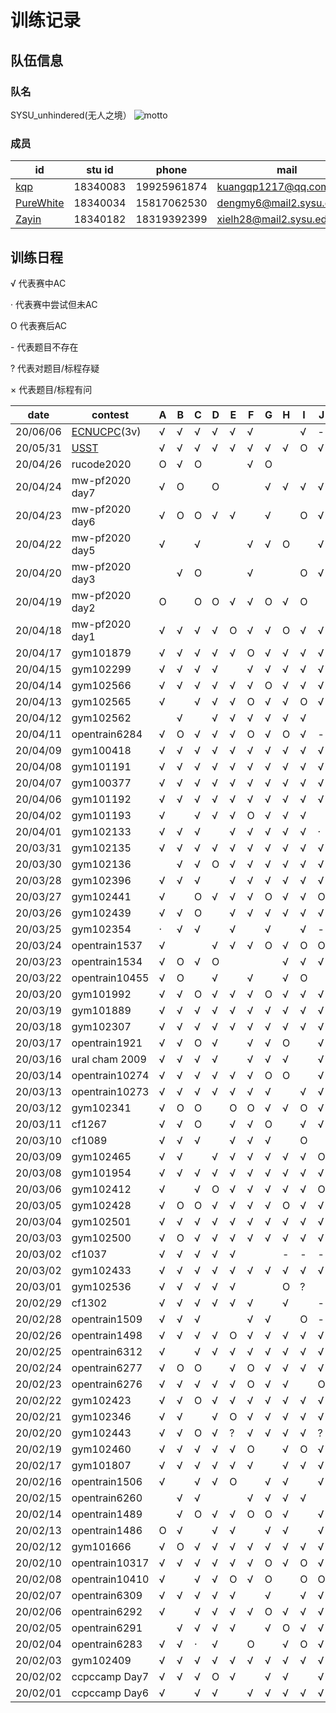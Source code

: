 # 训练记录

## 队伍信息
### 队名

SYSU_unhindered(无人之境）
![motto](https://github.com/ZayinLoveZiyin/XCPC/blob/master/motto.jpg)

### 成员

| id                                                    | stu id   | phone       | mail                      |
| ----------------------------------------------------- | -------- | ----------- | ------------------------- |
| [kqp](https://codeforces.com/profile/kqp)             | 18340083 | 19925961874 | kuangqp1217@qq.com        |
| [PureWhite](https://codeforces.com/profile/PureWhite) | 18340034 | 15817062530 | dengmy6@mail2.sysu.edu.cn |
| [Zayin](https://codeforces.com/profile/Zayin)         | 18340182 | 18319392399 | xielh28@mail2.sysu.edu.cn |


## 训练日程

√  代表赛中AC

·   代表赛中尝试但未AC

O 代表赛后AC

\-  代表题目不存在

?  代表对题目/标程存疑

× 代表题目/标程有问



| date     | contest        | A    | B    | C    | D    | E    | F    | G    | H    | I    | J    | K    | L    | M    | N    |
| -------- | -------------- | ---- | ---- | ---- | ---- | ---- | ---- | ---- | ---- | ---- | ---- | ---- | ---- | ---- | ---- |
| 20/06/06 | [ECNUCPC][2](3v) | √   | √    | √   | √ | √ | √    |    |      | √ | - | -    | -    | -    | -    |
| 20/05/31 | [USST][1]           | √   | √    | √   | √ | √ | √   | √   | √ | O | √ |     | √   | √   | -    |
| 20/04/26 | rucode2020     | O    | √    | O    |      |      | √    | O    |      |      |      | -    | -    | -    | -    |
| 20/04/24 | mw-pf2020 day7 | √    | O    |      | O    |      |      | √    | √    | √    | √    | O    | √    |      | -    |
| 20/04/23 | mw-pf2020 day6 | √    | O    | O    | √    | √    |      | √    |      | O    | √    | √    | √    | O    | -    |
| 20/04/22 | mw-pf2020 day5 | √    |      | √    |      |      | √    | √    | O    |      | √    |      | -    | -    | -    |
| 20/04/20 | mw-pf2020 day3 |      | √    | O    |      |      | √    |      |      | O    | √    | O    | O    |      | -    |
| 20/04/19 | mw-pf2020 day2 | O    |      | O    | O    | √    | √    | O    | √    | O    |      | O    |      | -    | -    |
| 20/04/18 | mw-pf2020 day1 | √    | √    | √    | √    | O    | √    | √    | O    | √    | √    | O    | ×    |      | -    |
| 20/04/17 | gym101879      | √    | √    | √    | √    | √    | O    | √    | √    | √    | √    | √    | -    | -    | -    |
| 20/04/15 | gym102299      | √    | √    | √    | √    |      | √    | √    | √    | √    | √    | √    | -    | -    | -    |
| 20/04/14 | gym102566      | √    | √    | √    | √    | √    | √    | O    | √    | √    | √    | √    |      | -    | -    |
| 20/04/13 | gym102565      | √    |      | √    | √    | √    | O    | √    | √    | O    | √    |      |      | -    | -    |
| 20/04/12 | gym102562      |      | √    |      | √    | √    | √    | √    | √    | √    |      | O    | O    | -    | -    |
| 20/04/11 | opentrain6284  | √    | O    | √    | √    | √    | O    | √    | O    | √    | -    | -    | -    | -    | -    |
| 20/04/09 | gym100418      | √    | √    | √    | √    | √    | √    | √    | √    | √    | √    | √    | -    | -    | -    |
| 20/04/08 | gym101191      | √    | √    | √    | √    | √    | √    | √    | √    | √    | √    | √    | -    | -    | -    |
| 20/04/07 | gym100377      | √    | √    | √    | √    | √    | √    | √    | √    | √    | √    | √    | √    | √    | √    |
| 20/04/06 | gym101192      | √    | √    | √    | √    | √    | √    | √    | √    | √    | √    | √    | -    | -    | -    |
| 20/04/02 | gym101193      | √    |      | √    | √    | √    | O    | √    | √    | √    |      | -    | -    | -    | -    |
| 20/04/01 | gym102133      | √    | √    | √    |      | √    | √    | √    | √    | √    | ·    | -    | -    | -    | -    |
| 20/03/31 | gym102135      | √    | √    | √    | √    | √    | √    | √    | √    | √    | √    | √    | -    | -    | -    |
| 20/03/30 | gym102136      |      | √    | √    | O    | √    | √    | √    | √    | √    | √    |      | -    | -    | -    |
| 20/03/28 | gym102396      | √    | √    | √    |      | √    | √    | √    | √    | √    | √    | √    | -    | -    | -    |
| 20/03/27 | gym102441      | √    |      | O    | √    | √    | √    | O    | √    | √    | O    |      | -    | -    | -    |
| 20/03/26 | gym102439      | √    | √    | O    |      | √    | √    | √    | √    | √    | √    | √    | √    | -    | -    |
| 20/03/25 | gym102354      | ·    | √    | √    |      | √    |      | √    |      | √    | -    | -    | -    | -    | -    |
| 20/03/24 | opentrain1537  | √    |      |      | √    | √    | √    | O    | √    | O    | O    | √    | -    | -    | -    |
| 20/03/23 | opentrain1534  | √    | O    | √    | O    |      |      |      | √    | √    | √    | -    | -    | -    | -    |
| 20/03/22 | opentrain10455 | √    | O    |      | √    |      | √    |      | √    | O    |      |      | -    | -    | -    |
| 20/03/20 | gym101992      | √    | √    | O    | √    | √    | √    | O    | √    | √    | √    |      | √    | √    | -    |
| 20/03/19 | gym101889      | √    | √    | √    | √    | √    | √    | √    | √    | √    | √    | √    | O    | √    | -    |
| 20/03/18 | gym102307      | √    | √    | √    | √    | √    | √    | √    | √    | √    | √    | √    | √    | -    | -    |
| 20/03/17 | opentrain1921  | √    | √    | O    | √    |      | √    | √    | O    |      | √    | √    | -    | -    | -    |
| 20/03/16 | ural cham 2009 | √    | √    | √    | √    |      | √    | √    | √    |      | √    | √    | -    | -    | -    |
| 20/03/14 | opentrain10274 | √    | √    | √    | √    | √    | √    | O    | O    |      | √    | √    | √    | -    | -    |
| 20/03/13 | opentrain10273 | √    | √    | √    | √    | √    | √    | √    |      | √    | √    | √    | -    | -    | -    |
| 20/03/12 | gym102341      | √    | O    | O    |      | O    | O    | √    | √    | O    | √    | √    |      | -    | -    |
| 20/03/11 | cf1267         | √    | √    | O    |      | √    | √    | O    |      | √    | √    | √    | √    | -    | -    |
| 20/03/10 | cf1089         | √    | √    | √    |      | √    | √    | √    |      | O    |      | √    | √    | √    | -    |
| 20/03/09 | gym102465      | √    | √    |      | √    | √    | √    | √    | √    | √    | O    | √    | -    | -    | -    |
| 20/03/08 | gym101954      | √    | √    | √    | √    | √    | √    | √    | √    | √    | √    | -    | -    | -    | -    |
| 20/03/06 | gym102412      | √    |      | √    | O    | √    | √    | √    | √    | √    | O    | -    | -    | -    | -    |
| 20/03/05 | gym102428      | √    | O    | O    | √    | √    | √    | √    | O    | √    | √    | √    | √    | √    | -    |
| 20/03/04 | gym102501      | √    | √    | √    | √    | √    | √    | √    | √    | √    | √    | √    |      | -    | -    |
| 20/03/03 | gym102500      | √    | O    | √    | √    | √    | √    | √    | √    | √    | √    | √    | -    | -    | -    |
| 20/03/02 | cf1037         | √    | √    | √    | √    | √    |      |      | -    | -    | -    | -    | -    | -    | -    |
| 20/03/02 | gym102433      | √    | √    | √    | √    | √    | √    | √    | √    | √    | √    | √    | √    | √    | -    |
| 20/03/01 | gym102536      | √    | √    | √    | √    | √    |      |      | O    | ?    |      | √    | √    | O    | -    |
| 20/02/29 | cf1302         | √    | √    | √    | √    | √    | √    |      | √    |      | -    | -    | -    | -    | -    |
| 20/02/28 | opentrain1509  | √    | √    | √    |      |      | √    | √    |      | O    | -    | -    | -    | -    | -    |
| 20/02/26 | opentrain1498  | √    | √    | √    | √    | O    | √    | √    | √    | √    | √    | √    | -    | -    | -    |
| 20/02/25 | opentrain6312  | √    |      | √    | √    | √    | √    | √    | √    | √    | √    | √    | √    | -    | -    |
| 20/02/24 | opentrain6277  | √    | O    | O    |      | √    | O    | √    | √    | √    | √    | √    | -    | -    | -    |
| 20/02/23 | opentrain6276  | √    | √    | √    | √    | √    | O    | √    | √    |      | O    |      | -    | -    | -    |
| 20/02/22 | gym102423      | √    | √    | O    | √    | √    | √    | √    | √    | √    | √    | O    | -    | -    | -    |
| 20/02/21 | gym102346      | √    | √    |      | √    | O    | √    | √    | √    | √    | √    | √    | √    | √    | -    |
| 20/02/20 | gym102443      | √    | √    | O    | √    | ?    | √    | √    | √    | √    | ?    | O    | √    | -    | -    |
| 20/02/19 | gym102460      | √    | √    | √    | √    | √    | O    |      | √    | O    | √    | √    | O    | √    | -    |
| 20/02/17 | gym101807      | √    | √    | √    | √    | √    | √    |      | √    | √    | √    | √    | √    | -    | -    |
| 20/02/16 | opentrain1506  | √    |      | √    | √    | O    |      | √    | √    |      | √    | √    | -    | -    | -    |
| 20/02/15 | opentrain6260  |      | √    | √    |      |      | √    | √    | √    | √    |      | √    | -    | -    | -    |
| 20/02/14 | opentrain1489  |      | √    | O    | √    | √    | O    | O    | √    |      | √    | -    | -    | -    | -    |
| 20/02/13 | opentrain1486  | O    | √    |      | √    | √    |      | √    | √    |      | √    | -    | -    | -    | -    |
| 20/02/12 | gym101666      | √    | O    | √    | √    | √    | √    | √    | √    | √    | √    | √    | √    | √    | -    |
| 20/02/10 | opentrain10317 | √    | √    | √    | √    | √    | √    | O    | √    | O    | √    | √    |      | -    | -    |
| 20/02/08 | opentrain10410 | √    |      | √    | √    | O    | √    | O    |      | O    | O    |      | .    | -    | -    |
| 20/02/07 | opentrain6309  | √    | √    | √    | √    | √    |      | √    |      | √    | √    | √    | -    | -    | -    |
| 20/02/06 | opentrain6292  | √    |      | √    | √    | √    | √    | O    | √    | √    | √    |      | √    | -    | -    |
| 20/02/05 | opentrain6291  |      | √    | √    | √    | √    |      | √    | O    | √    | √    | √    | √    | -    | -    |
| 20/02/04 | opentrain6283  | √    | √    | ·    | √    |      | O    |      | √    | O    | √    | √    | -    | -    | -    |
| 20/02/03 | gym102409      | √    | √    | √    | √    | √    | √    | √    | √    | √    | √    | √    | -    | -    | -    |
| 20/02/02 | ccpccamp Day7  | √    | √    | √    | O    | √    |      | √    | √    |      | √    | √    | √    | -    | -    |
| 20/02/01 | ccpccamp Day6  | √    |      | √    | √    |      | √    | √    | √    | √    | √    | √    | √    | √    | √    |

[1]:https://acm.ecnu.edu.cn/contest/270/
[2]:https://codeforces.ml/gym/102606
